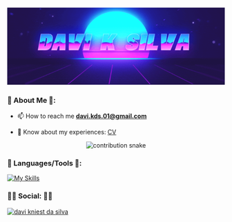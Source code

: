 <p align="center">
    <img alt="banner" src="https://github.com/Davi-K-Silva/Davi-K-Silva/blob/output/standard.gif?raw=true" />
</p>

### 🎃 About Me 🎃:

- 📫 How to reach me **davi.kds.01@gmail.com**

- 📄 Know about my experiences: [CV](https://drive.google.com/file/d/1w6OL0e1Da6-Wd6XlAgBE_heeJe3LtdYR/view?usp=sharing)

<p align="center">
    <img alt="contribution snake" width="85%" src="https://github.com/Davi-K-Silva/Davi-K-Silva/blob/output/github-contribution-grid-snake-dark.svg?raw=true"/>
</p>

### 🤖 Languages/Tools 🤖:
[![My Skills](https://skillicons.dev/icons?i=java,c,py,linux,git,github)]()

### 👨‍💻 Social: 👨‍💻
<p align="left">
<a href="https://linkedin.com/in/davi kniest da silva" target="blank"><img align="center" src="https://raw.githubusercontent.com/rahuldkjain/github-profile-readme-generator/master/src/images/icons/Social/linked-in-alt.svg" alt="davi kniest da silva" height="30" width="40" /></a>
</p>

<!---
Davi-K-Silva/Davi-K-Silva is a ✨ special ✨ repository because its `README.md` (this file) appears on your GitHub profile.
You can click the Preview link to take a look at your changes.
--->
